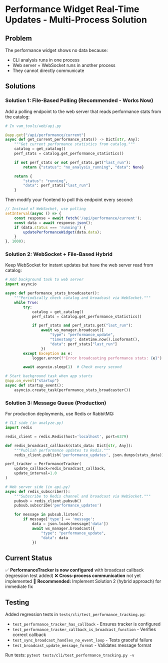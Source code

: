 # Performance Widget Real-Time Updates - Multi-Process Solution

## Problem
The performance widget shows no data because:
- CLI analysis runs in one process
- Web server + WebSocket runs in another process
- They cannot directly communicate

## Solutions

### Solution 1: File-Based Polling (Recommended - Works Now)

Add a polling endpoint to the web server that reads performance stats from the catalog:

```python
# In vam_tools/web/api.py

@app.get("/api/performance/current")
async def get_current_performance_stats() -> Dict[str, Any]:
    """Get current performance statistics from catalog."""
    catalog = get_catalog()
    perf_stats = catalog.get_performance_statistics()

    if not perf_stats or not perf_stats.get("last_run"):
        return {"status": "no_analysis_running", "data": None}

    return {
        "status": "running",
        "data": perf_stats["last_run"]
    }
```

Then modify your frontend to poll this endpoint every second:

```javascript
// Instead of WebSocket, use polling
setInterval(async () => {
    const response = await fetch('/api/performance/current');
    const data = await response.json();
    if (data.status === 'running') {
        updatePerformanceWidget(data.data);
    }
}, 1000);
```

### Solution 2: WebSocket + File-Based Hybrid

Keep WebSocket for instant updates but have the web server read from catalog:

```python
# Add background task to web server
import asyncio

async def performance_stats_broadcaster():
    """Periodically check catalog and broadcast via WebSocket."""
    while True:
        try:
            catalog = get_catalog()
            perf_stats = catalog.get_performance_statistics()

            if perf_stats and perf_stats.get("last_run"):
                await ws_manager.broadcast({
                    "type": "performance_update",
                    "timestamp": datetime.now().isoformat(),
                    "data": perf_stats["last_run"]
                })
        except Exception as e:
            logger.error(f"Error broadcasting performance stats: {e}")

        await asyncio.sleep(1)  # Check every second

# Start background task when app starts
@app.on_event("startup")
async def startup_event():
    asyncio.create_task(performance_stats_broadcaster())
```

### Solution 3: Message Queue (Production)

For production deployments, use Redis or RabbitMQ:

```python
# CLI side (in analyze.py)
import redis

redis_client = redis.Redis(host='localhost', port=6379)

def redis_broadcast_callback(stats_data: Dict[str, Any]):
    """Publish performance updates to Redis."""
    redis_client.publish('performance_updates', json.dumps(stats_data))

perf_tracker = PerformanceTracker(
    update_callback=redis_broadcast_callback,
    update_interval=1.0
)

# Web server side (in api.py)
async def redis_subscriber():
    """Subscribe to Redis channel and broadcast via WebSocket."""
    pubsub = redis_client.pubsub()
    pubsub.subscribe('performance_updates')

    for message in pubsub.listen():
        if message['type'] == 'message':
            data = json.loads(message['data'])
            await ws_manager.broadcast({
                "type": "performance_update",
                "data": data
            })
```

## Current Status

✅ **PerformanceTracker is now configured** with broadcast callback (regression test added)
❌ **Cross-process communication** not yet implemented
🔨 **Recommended:** Implement Solution 2 (hybrid approach) for immediate fix

## Testing

Added regression tests in `tests/cli/test_performance_tracking.py`:
- `test_performance_tracker_has_callback` - Ensures tracker is configured
- `test_performance_tracker_callback_is_broadcast_function` - Verifies correct callback
- `test_sync_broadcast_handles_no_event_loop` - Tests graceful failure
- `test_broadcast_update_message_format` - Validates message format

Run tests: `pytest tests/cli/test_performance_tracking.py -v`
